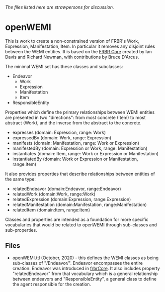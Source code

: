 *The files listed here are strawpersons for discussion.*

# openWEMI

This is work to create a non-constrained version of FRBR's Work, Expression, Manifestation, Item. In particular it removes any disjoint rules between the WEMI entities. It is based on the [FRBR Core](http://purl.org/vocab/frbr/core) created by Ian Davis and Richard Newman, with contributions by Bruce D'Arcus. 

The minimal WEMI set has these classes and subclasses:
* Endeavor
  * Work
  * Expression
  * Manifestation
  * Item
* ResponsibleEntity

Properties which define the primary relationships between WEMI entities are presented in two "directions": from most concrete (Item) to most abstract (Work), and the inverse from the abstract to the concrete. 

  * expresses (domain: Expression, range: Work)
  * expressedBy (domain: Work, range: Expression)
  * manifests (domain: Manifestation, range: Work or Expression)
  * manifestedBy (domain: Expression or Work, range: Manifestation)
  * instantiates (domain: Item, range: Work or Expression or Manifestation)
  * instantiatedBy (domain: Work or Expression or Manifestation, range:Item)

It also provides properties that describe relationships between entities of the same type:
  * relatedEndeavor (domain:Endeavor, range:Endeavor)
  * relatedWork (domain:Work, range:Work)
  * relatedExpression (domain:Expression, range:Expression)
  * relatedManifestation (domain:Manifestation, range:Manifestation)
  * relatedItem (domain:Item, range:Item)

Classes and properties are intended as a foundation for more specific vocabularies that would be related to openWEMI through sub-classes and sub-properties.

## Files

* openWEMI.ttl (October, 2020) - this defines the WEMI classes as being sub-classes of "/Endeavor/". Endeavor encompasses the entire creation. Endeavor was introduced in [frbrCore](https://vocab.org/frbr/core). It also includes property "relatedEndeavor" from that vocabulary which is a general relationship between endeavors and "ResponsibleEntity", a general class to define the agent responsible for the creation. 

